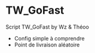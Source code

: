 # TW_GoFast

Script TW_GoFast by Wz & Théoo

-  Config simple à comprendre
-  Point de livraison aléatoire
